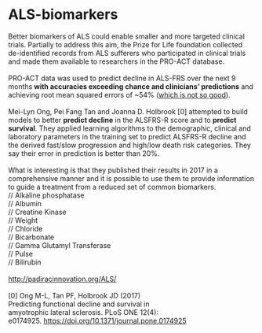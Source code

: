 # ALS-biomarkers

Better biomarkers of ALS could enable smaller and more targeted clinical trials. Partially to address this aim, the Prize for Life foundation collected de-identified records from ALS sufferers who participated in clinical trials and made them available to researchers in the PRO-ACT database.<br>
<br>
PRO-ACT data was used to predict decline in ALS-FRS over the next 9 months<b> with accuracies exceeding chance and clinicians’ predictions</b> and achieving root mean squared errors of ~54% (<u>which is not so good</u>).<br>
<br>
Mei-Lyn Ong, Pei Fang Tan and Joanna D. Holbrook [0] attempted to build models to better <b>predict decline</b> in the ALSFRS-R score and to <b>predict survival</b>. They applied learning algorithms to the demographic, clinical and laboratory parameters in the training set to predict ALSFRS-R decline and the derived fast/slow progression and high/low death risk categories. They say their error in prediction is better than 20%.<br>
<br>
What is interesting is that they published their results in 2017 in a comprehensive manner and it is possible to use them to provide information to guide a treatment from a reduced set of common biomarkers.<br>
// Alkaline phosphatase<br>
// Albumin<br>
// Creatine Kinase<br>
// Weight<br>
// Chloride<br>
// Bicarbonate<br>
// Gamma Glutamyl Transferase<br>
// Pulse<br>
// Bilirubin<br>
<br>
http://padiracinnovation.org/ALS/<br>
<br>
[0] Ong M-L, Tan PF, Holbrook JD (2017)<br>
Predicting functional decline and survival in<br>
amyotrophic lateral sclerosis. PLoS ONE 12(4):<br>
e0174925. https://doi.org/10.1371/journal.pone.0174925<br>
